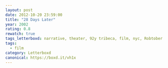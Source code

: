 ```yaml
---
layout: post 
date: 2012-10-20 23:59:00
title: "28 Days Later"
year: 2002
rating: 0.8
rewatch: true
tags_letterboxd: narrative, theater, 92y tribeca, film, nyc, Robtober
tags:
  - film
category: Letterboxd
canonical: https://boxd.it/vh1x
---
```


